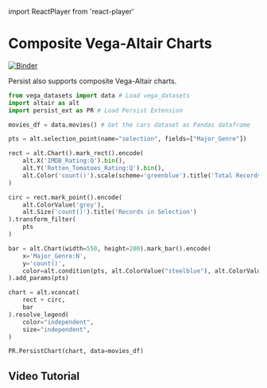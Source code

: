 ---
---
import ReactPlayer from 'react-player'


# Composite Vega-Altair Charts

[![Binder](https://mybinder.org/badge_logo.svg)](https://mybinder.org/v2/gh/visdesignlab/persist/HEAD?labpath=examples%2Fgetting_started_composite_vega_altair_charts.ipynb)

Persist also supports composite Vega-Altair charts.

```python
from vega_datasets import data # Load vega_datasets
import altair as alt
import persist_ext as PR # Load Persist Extension

movies_df = data.movies() # Get the cars dataset as Pandas dataframe

pts = alt.selection_point(name="selection", fields=["Major_Genre"])

rect = alt.Chart().mark_rect().encode(
    alt.X('IMDB_Rating:Q').bin(),
    alt.Y('Rotten_Tomatoes_Rating:Q').bin(),
    alt.Color('count()').scale(scheme='greenblue').title('Total Records')
)

circ = rect.mark_point().encode(
    alt.ColorValue('grey'),
    alt.Size('count()').title('Records in Selection')
).transform_filter(
    pts
)

bar = alt.Chart(width=550, height=200).mark_bar().encode(
    x='Major_Genre:N',
    y='count()',
    color=alt.condition(pts, alt.ColorValue("steelblue"), alt.ColorValue("grey"))
).add_params(pts)

chart = alt.vconcat(
    rect + circ,
    bar
).resolve_legend(
    color="independent",
    size="independent",
)

PR.PersistChart(chart, data=movies_df)
```

## Video Tutorial

<ReactPlayer playing controls url='https://github.com/visdesignlab/persist/assets/14944083/2808e722-f908-4cf9-8f66-5f2d90c5460d
' />
